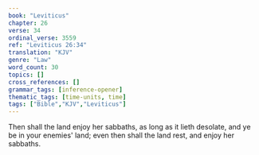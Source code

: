 ```yaml
---
book: "Leviticus"
chapter: 26
verse: 34
ordinal_verse: 3559
ref: "Leviticus 26:34"
translation: "KJV"
genre: "Law"
word_count: 30
topics: []
cross_references: []
grammar_tags: [inference-opener]
thematic_tags: [time-units, time]
tags: ["Bible","KJV","Leviticus"]
---
```

Then shall the land enjoy her sabbaths, as long as it lieth desolate, and ye be in your enemies' land; even then shall the land rest, and enjoy her sabbaths.
